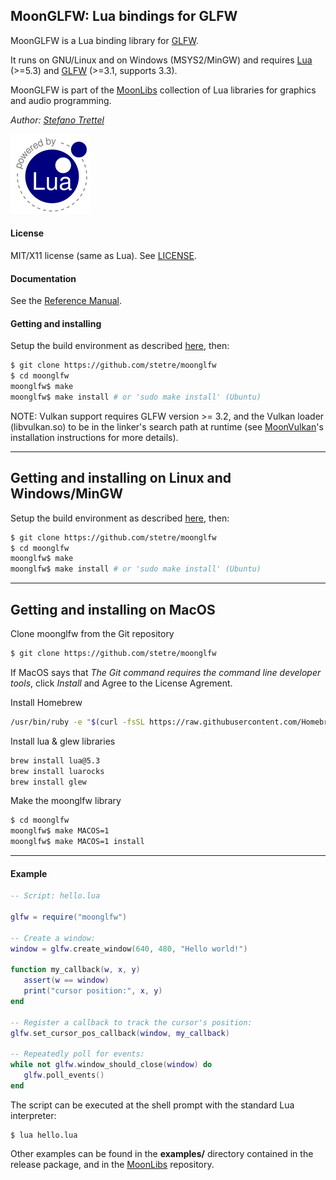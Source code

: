 ## MoonGLFW: Lua bindings for GLFW

MoonGLFW is a Lua binding library for [GLFW](http://www.glfw.org/).

It runs on GNU/Linux and on Windows (MSYS2/MinGW) and requires 
[Lua](http://www.lua.org/) (>=5.3)
and [GLFW](http://www.glfw.org/download.html) (>=3.1, supports 3.3).

MoonGLFW is part of the [MoonLibs](https://github.com/stetre/moonlibs) collection
of Lua libraries for graphics and audio programming.

_Author:_ _[Stefano Trettel](https://www.linkedin.com/in/stetre)_

[![Lua logo](./doc/powered-by-lua.gif)](http://www.lua.org/)

#### License

MIT/X11 license (same as Lua). See [LICENSE](./LICENSE).

#### Documentation

See the [Reference Manual](https://stetre.github.io/moonglfw/doc/index.html).

#### Getting and installing

Setup the build environment as described [here](https://github.com/stetre/moonlibs), then:

```sh
$ git clone https://github.com/stetre/moonglfw
$ cd moonglfw
moonglfw$ make
moonglfw$ make install # or 'sudo make install' (Ubuntu)
```

NOTE: Vulkan support requires GLFW version >= 3.2, and the Vulkan loader (libvulkan.so)
to be in the linker's search path at runtime
(see [MoonVulkan](https://github.com/stetre/moonvulkan#getting-and-installing)'s installation 
instructions for more details).


-----------
## Getting and installing on Linux and Windows/MinGW

Setup the build environment as described [here](https://github.com/stetre/moonlibs), then:

```sh
$ git clone https://github.com/stetre/moonglfw
$ cd moonglfw
moonglfw$ make
moonglfw$ make install # or 'sudo make install' (Ubuntu)
```
-----------

## Getting and installing on MacOS
Clone moonglfw from the Git repository
```sh
$ git clone https://github.com/stetre/moonglfw
```
If MacOS says that _The Git command requires the command line developer tools_, click _Install_ and Agree to the License Agrement.

Install Homebrew
```sh
/usr/bin/ruby -e "$(curl -fsSL https://raw.githubusercontent.com/Homebrew/install/master/install)"
```

Install lua & glew libraries
```sh
brew install lua@5.3
brew install luarocks
brew install glew
```

Make the moonglfw library
```sh
$ cd moonglfw
moonglfw$ make MACOS=1
moonglfw$ make MACOS=1 install
```
-----------


#### Example

```lua
-- Script: hello.lua

glfw = require("moonglfw")

-- Create a window:
window = glfw.create_window(640, 480, "Hello world!")

function my_callback(w, x, y) 
   assert(w == window)
   print("cursor position:", x, y) 
end

-- Register a callback to track the cursor's position:
glfw.set_cursor_pos_callback(window, my_callback)

-- Repeatedly poll for events:
while not glfw.window_should_close(window) do
   glfw.poll_events()
end
```

The script can be executed at the shell prompt with the standard Lua interpreter:

```shell
$ lua hello.lua
```

Other examples can be found in the **examples/** directory contained in the release package,
and in the [MoonLibs](https://github.com/stetre/moonlibs) repository.


